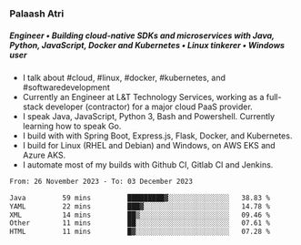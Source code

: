 ### Palaash Atri

##### Engineer • Building cloud-native SDKs and microservices with Java, Python, JavaScript, Docker and Kubernetes • Linux tinkerer • Windows user

- I talk about #cloud, #linux, #docker, #kubernetes, and #softwaredevelopment
- Currently an Engineer at L&T Technology Services, working as a full-stack developer (contractor) for a major cloud PaaS provider.
- I speak Java, JavaScript, Python 3, Bash and Powershell. Currently learning how to speak Go.
- I build with with Spring Boot, Express.js, Flask, Docker, and Kubernetes.
- I build for Linux (RHEL and Debian) and Windows, on AWS EKS and Azure AKS.
- I automate most of my builds with Github CI, Gitlab CI and Jenkins.

<!--
**palaashatri/palaashatri** is a ✨ _special_ ✨ repository because its `README.md` (this file) appears on your GitHub profile.

Here are some ideas to get you started:

- 🔭 I’m currently working on ...
- 🌱 I’m currently learning ...
- 👯 I’m looking to collaborate on ...
- 🤔 I’m looking for help with ...
- 💬 Ask me about ...
- 📫 How to reach me: ...
- 😄 Pronouns: ...
- ⚡ Fun fact: ...
-->

<!--START_SECTION:waka-->

```txt
From: 26 November 2023 - To: 03 December 2023

Java         59 mins         █████████▓░░░░░░░░░░░░░░░   38.83 %
YAML         22 mins         ███▓░░░░░░░░░░░░░░░░░░░░░   14.78 %
XML          14 mins         ██▒░░░░░░░░░░░░░░░░░░░░░░   09.46 %
Other        11 mins         ██░░░░░░░░░░░░░░░░░░░░░░░   07.61 %
HTML         11 mins         █▓░░░░░░░░░░░░░░░░░░░░░░░   07.28 %
```

<!--END_SECTION:waka-->
